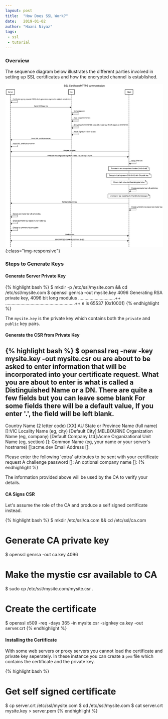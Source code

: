 ```yaml
---
layout: post
title:  "How Does SSL Work?"
date:   2019-01-02
author: "Haani Niyaz"
tags: 
 - ssl
 - tutorial
---
```


### Overview

The sequence diagram below illustrates the different parties involved in setting up SSL certificates and how the encrypted channel is established.

![How Does SSL Work](css/images/how-does-ssl-work.png){:class="img-responsive"}


### Steps to Generate Keys

#### Generate Server Private Key

{% highlight bash %}
$ mkdir -p /etc/ssl/mysite.com && cd /etc/ssl/mysite.com
$ openssl genrsa -out mysite.key 4096
Generating RSA private key, 4096 bit long modulus
.............................++
.......................................................++
e is 65537 (0x10001)
{% endhighlight %}

The `mysite.key` is the private key  which contains both the `private` and `public` key pairs.

#### Generate the CSR from Private Key

{% highlight bash %}
$ openssl req -new -key mysite.key -out mysite.csr
ou are about to be asked to enter information that will be incorporated
into your certificate request.
What you are about to enter is what is called a Distinguished Name or a DN.
There are quite a few fields but you can leave some blank
For some fields there will be a default value,
If you enter '.', the field will be left blank.
-----
Country Name (2 letter code) [XX]:AU
State or Province Name (full name) []:VIC
Locality Name (eg, city) [Default City]:MELBOURNE
Organization Name (eg, company) [Default Company Ltd]:Acme
Organizational Unit Name (eg, section) []:
Common Name (eg, your name or your server's hostname) []:acme.dev
Email Address []:

Please enter the following 'extra' attributes
to be sent with your certificate request
A challenge password []:
An optional company name []:
{% endhighlight %}

The information provided above will be used by the CA to verify your details.


#### CA Signs CSR

Let's assume the role of the CA and produce a self signed certificate instead.

{% highlight bash %}
$ mkdir /etc/ssl/ca.com && cd /etc/ssl/ca.com
# Generate CA private key
$ openssl genrsa -out ca.key 4096
# Make the mystie csr available to CA
$ sudo cp /etc/ssl/mysite.com/mysite.csr .
# Create the certificate
$ openssl x509 -req -days 365 -in mysite.csr -signkey ca.key -out server.crt
{% endhighlight %}


#### Installing the Certificate

With some web servers or proxy servers you cannot load the certificate and private key seperately. In these instance you can create a `pem` file which contains the certificate and the private key.

{% highlight bash %}
# Get self signed certificate
$ cp server.crt /etc/ssl/mysite.com
$ cd /etc/ssl/mysite.com
$ cat server.crt mysite.key > server.pem
{% endhighlight %}